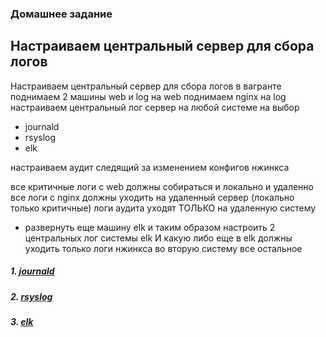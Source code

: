 ### Домашнее задание
Настраиваем центральный сервер для сбора логов
--------
Настраиваем центральный сервер для сбора логов
в вагранте поднимаем 2 машины web и log
на web поднимаем nginx
на log настраиваем центральный лог сервер на любой системе на выбор
- journald
- rsyslog
- elk 

настраиваем аудит следящий за изменением конфигов нжинкса 

все критичные логи с web должны собираться и локально и удаленно
все логи с nginx должны уходить на удаленный сервер (локально только критичные)
логи аудита уходят ТОЛЬКО на удаленную систему

* развернуть еще машину elk
и таким образом настроить 2 центральных лог системы elk И какую либо еще
в elk должны уходить только логи нжинкса
во вторую систему все остальное

##### 1. [journald](https://github.com/kyourselfer/OTUS_LinuxAdmin201804/tree/master/lesson21_Journald_ELK/1)
##### 2. [rsyslog](https://github.com/kyourselfer/OTUS_LinuxAdmin201804/tree/master/lesson21_Journald_ELK/2)
##### 3. [elk](https://github.com/kyourselfer/OTUS_LinuxAdmin201804/tree/master/lesson21_Journald_ELK/3_extra)
